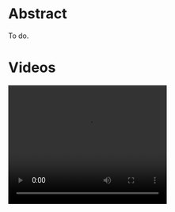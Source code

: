# Abstract
To do.


# Videos
<video width="320" height="240" controls>
  <source src="https://github.com/giorgia-nadizar/NeuralModelsVSR/raw/gh-pages/videos/biped%201%20SNN%204Hz%20.mov" type="video/mp4">
Your browser does not support the video tag.
</video>
